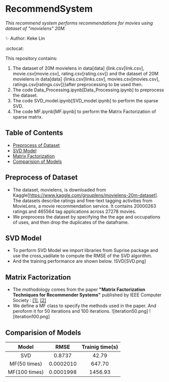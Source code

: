 # RecommendSystem
*This recommend system performs recommendations for movies using dataset of "movielens" 20M.*

:sparkles:  Author: Keke Lin




:octocat:

This repository contains:
1. The dataset of 20M movielens in data[data] {link.csv[link.csv], movie.csv[movie.csv], rating.csv[rating.csv]} and the dataset of 20M movielens in data[data] {links.csv[links.csv], movies.csv[movies.csv], ratings.csv[ratings.csv]}}after preprocessing to be used then.
2. The code Data_Processing.ipynb[Data_Processing.ipynb] to preprocess the dataset.
3. The code SVD_model.ipynb[SVD_model.ipynb] to perform the sparse SVD.
4. The code MF.ipynb[MF.ipynb] to perform the Matrix Factorization of sparse matrix.



## Table of Contents
- [Preprocess of Dataset](#preprocess-of-dataser)
- [SVD Model](#svd-model)
- [Matrix Factorization](#matrix-factorization)
- [Comparision of Models](#compareision-of-models)



 ## Preprocess of Dataset
 - The dataset, movielens, is downloaded from Kaggle[https://www.kaggle.com/grouplens/movielens-20m-dataset]. The datasets describe ratings and free-text tagging activities from MovieLens, a movie recommendation service. It contains 20000263 ratings and 465564 tag applications across 27278 movies. 
 - We preprocess the dataset by specifying the the age and occupations of uses, and then drop the duplicates of the dataframe.

## SVD Model

- To perform SVD Model we import libraries from Suprise package and use the cross_vadilate to compute the RMSE of the SVD algorithm.
- And the training performance are shown below.
!SVD[SVD.png]

## Matrix Factorization 
- The mothodology comes from the paper **"Matrix Factorization Techniques for Recommender Systems"**  published by IEEE Computer Society : [[1]](https://ieeexplore.ieee.org/document/5197422), [[2]](https://datajobs.com/data-science-repo/Recommender-Systems-[Netflix].pdf) 
- We define a MF class to specify the methods used in the paper. And peroform it for 50 iterations and 100 iterations.
![iteration50.png] ![iteration100.png]

## Comparision of Models
   
   |Model | RMSE| Trainig time(s) | 
   |:--------------:|:---------:|:---------:|
   |SVD    | 0.8737     | 42.79|
   |MF(50 times)    | 0.0002010    | 647.70|
   |MF(100 times)  | 0.0001998     | 1456.93|


